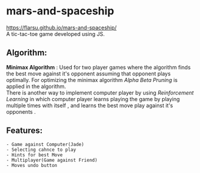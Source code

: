 # mars-and-spaceship
https://flarsu.github.io/mars-and-spaceship/<br>
A tic-tac-toe game developed using JS.<br>
## Algorithm:
  <b>Minimax Algorithm</b> : Used for two player games where the algorithm finds the best move against it's opponent assuming that opponent plays optimally.
  For optimizing the minimax algorithm  <i>Alpha Beta Pruning</i>  is applied in the algorithm. <br>
  There is another way to implement computer player by using  <i>Reinforcement Learning</i> in which computer player learns playing the game by playing multiple times with itself , and learns the best move play against it's opponents .

## Features:
    - Game against Computer(Jade)
    - Selecting cahnce to play
    - Hints for best Move
    - Multiplayer(Game against Friend)
    - Moves undo button
  




